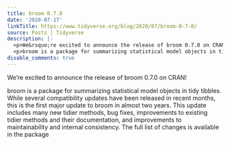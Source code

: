 ```yaml
---
title: broom 0.7.0
date: '2020-07-17'
linkTitle: https://www.tidyverse.org/blog/2020/07/broom-0-7-0/
source: Posts | Tidyverse
description: |-
  <p>We&rsquo;re excited to announce the release of broom 0.7.0 on CRAN!</p>
  <p>broom is a package for summarizing statistical model objects in tidy tibbles. While several compatibility updates have been released in recent months, this is the first major update to broom in almost two years. This update includes many new tidier methods, bug fixes, improvements to existing tidier methods and their documentation, and improvements to maintainability and internal consistency. The full list of changes is available in the package <a href="https://broom.tidymodels.org/news/index.html" target="_blank" ...
disable_comments: true
---
```

<p>We&rsquo;re excited to announce the release of broom 0.7.0 on CRAN!</p>
<p>broom is a package for summarizing statistical model objects in tidy tibbles. While several compatibility updates have been released in recent months, this is the first major update to broom in almost two years. This update includes many new tidier methods, bug fixes, improvements to existing tidier methods and their documentation, and improvements to maintainability and internal consistency. The full list of changes is available in the package <a href="https://broom.tidymodels.org/news/index.html" target="_blank" ...